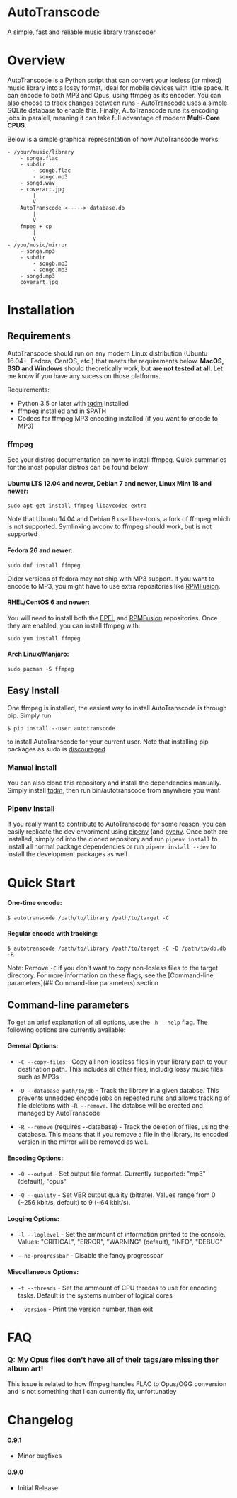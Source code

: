 # AutoTranscode

A simple, fast and reliable music library transcoder

# Overview

AutoTranscode is a Python script that can convert your losless (or mixed) music library into a lossy format, ideal for mobile devices with little space. It can encode to both MP3 and Opus, using ffmpeg as its encoder. You can also choose to track changes between runs - AutoTranscode uses a simple SQLite database to enable this. Finally, AutoTranscode runs its encoding jobs in paralell, meaning it can take full advantage of modern __Multi-Core CPUS__.

Below is a simple graphical representation of how AutoTranscode works:

```
- /your/music/library
    - songa.flac
    - subdir
        - songb.flac
        - songc.mp3
    - songd.wav
    - coverart.jpg
        |
        V
    AutoTranscode <-----> database.db
        |
        V
    fmpeg + cp
        |
        V
- /you/music/mirror
    - songa.mp3
    - subdir
        - songb.mp3
        - songc.mp3
    - songd.mp3
    coverart.jpg
```

# Installation

## Requirements

AutoTranscode should run on any modern Linux distribution (Ubuntu 16.04+, Fedora, CentOS, etc.) that meets the requirements below. __MacOS, BSD and Windows__ should theoretically work, but __are not tested at all__. Let me know if you have any sucess on those platforms.

Requirements:
- Python 3.5 or later with [tqdm](https://github.com/tqdm/tqdm) installed
- ffmpeg installed and in $PATH
- Codecs for ffmpeg MP3 encoding installed (if you want to encode to MP3)

### ffmpeg

See your distros documentation on how to install ffmpeg. Quick summaries for the most popular distros can be found below

#### Ubuntu LTS 12.04 and newer, Debian 7 and newer, Linux Mint 18 and newer:

```sudo apt-get install ffmpeg libavcodec-extra```

Note that Ubuntu 14.04 and Debian 8 use libav-tools, a fork of ffmpeg which is not supported. Symlinking avconv to ffmpeg should work, but is not supported

#### Fedora 26 and newer:

```sudo dnf install ffmpeg```

Older versions of fedora may not ship with MP3 support. If you want to encode to MP3, you might have to use extra repositories like [RPMFusion](https://rpmfusion.org/Configuration).

#### RHEL/CentOS 6 and newer:

You will need to install both the [EPEL](https://fedoraproject.org/wiki/EPEL) and [RPMFusion](https://rpmfusion.org/Configuration) repositories. Once they are enabled, you can install ffmpeg with:

```sudo yum install ffmpeg```

#### Arch Linux/Manjaro:

```sudo pacman -S ffmpeg```

## Easy Install

One ffmpeg is installed, the easiest way to install AutoTranscode is through pip. Simply run

```$ pip install --user autotranscode```

to install AutoTranscode for your current user. Note that installing pip packages as sudo is [discouraged](https://askubuntu.com/questions/802544/is-sudo-pip-install-still-a-broken-practice)

### Manual install

You can also clone this repository and install the dependencies manually. Simply install 
[tqdm](https://github.com/tqdm/tqdm), then run bin/autotranscode from anywhere you want

### Pipenv Install

If you really want to contribute to AutoTranscode for some reason, you can easily replicate the dev envoriment using [pipenv](https://github.com/pypa/pipenv) (and [pyenv](https://github.com/pyenv/pyenv). 
Once both are installed, simply cd into the cloned repository and run `pipenv install` to install all normal package dependencies or run `pipenv install --dev` to install the development packages as well

# Quick Start

#### One-time encode:

```$ autotranscode /path/to/library /path/to/target -C```

#### Regular encode with tracking:

```$ autotranscode /path/to/library /path/to/target -C -D /path/to/db.db -R```

Note: Remove `-C` if you don't want to copy non-losless files to the target directory. For more information on these flags, see the [Command-line parameters](## Command-line parameters) section

## Command-line parameters

To get an brief explanation of all options, use the `-h --help` flag. The following options are currently available:

#### General Options:

- `-C --copy-files` - Copy all non-lossless files in your library path to your destination path. This includes all other files, includig lossy music files such as MP3s

- `-D --database path/to/db` - Track the library in a given databse. This prevents unnedded encode jobs on repeated runs and allows tracking of file deletions with `-R --remove`. The databse will be created and managed by AutoTranscode

- `-R --remove` (requires --database) - Track the deletion of files, using the database. This means that if you remove a file in the library, its encoded version in the mirror will be removed as well.

#### Encoding Options:

- `-O --output` - Set output file format. Currently supported: "mp3" (default), "opus"

- `-Q --quality` - Set VBR output quality (bitrate). Values range from 0 (~256 kbit/s, default) to 9 (~64 kbit/s).

#### Logging Options:

- `-l --loglevel` - Set the ammount of information printed to the console. Values: "CRITICAL", "ERROR", "WARNING" (default), "INFO", "DEBUG"

- `--no-progressbar` - Disable the fancy progressbar

#### Miscellaneous Options:

- `-t --threads` - Set the ammount of CPU thredas to use for encoding tasks. Default is the systems number of logical cores

- `--version` - Print the version number, then exit

# FAQ

### Q: My Opus files don't have all of their tags/are missing ther album art!

This issue is related to how ffmpeg handles FLAC to Opus/OGG conversion and is not something that I can currently fix, unfortunatley

# Changelog

#### 0.9.1

- Minor bugfixes

#### 0.9.0

- Initial Release
